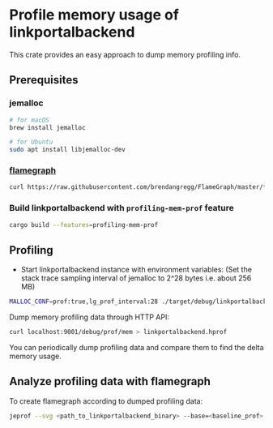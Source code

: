 # Profile memory usage of linkportalbackend

This crate provides an easy approach to dump memory profiling info.

## Prerequisites

### jemalloc

```bash
# for macOS
brew install jemalloc

# for Ubuntu
sudo apt install libjemalloc-dev
```

### [flamegraph](https://github.com/brendangregg/FlameGraph)

```bash
curl https://raw.githubusercontent.com/brendangregg/FlameGraph/master/flamegraph.pl > ./flamegraph.pl 
```

### Build linkportalbackend with `profiling-mem-prof` feature

```bash
cargo build --features=profiling-mem-prof
```

## Profiling

- Start linkportalbackend instance with environment variables: (Set the stack trace sampling interval of jemalloc to 2^28 bytes i.e. about 256 MB)

```bash
MALLOC_CONF=prof:true,lg_prof_interval:28 ./target/debug/linkportalbackend
```

Dump memory profiling data through HTTP API:

```bash
curl localhost:9001/debug/prof/mem > linkportalbackend.hprof
```

You can periodically dump profiling data and compare them to find the delta memory usage.

## Analyze profiling data with flamegraph

To create flamegraph according to dumped profiling data:

```bash
jeprof --svg <path_to_linkportalbackend_binary> --base=<baseline_prof> <profile_data> > output.svg
```

